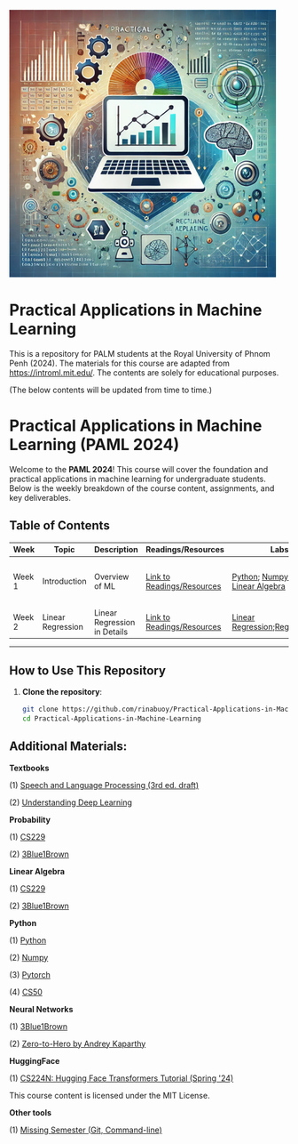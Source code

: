 ![Course Image](https://raw.githubusercontent.com/rinabuoy/Practical-Applications-in-Machine-Learning/main/Course%20Image.png)


# Practical Applications in Machine Learning
This is a repository for PALM students at the Royal University of Phnom Penh (2024). The materials for this course are adapted from https://introml.mit.edu/. The contents are solely for educational purposes. 

(The below contents will be updated from time to time.)


# Practical Applications in Machine Learning (PAML 2024)

Welcome to the **PAML 2024**! This course will cover the foundation and practical applications in machine learning for undergraduate students. Below is the weekly breakdown of the course content, assignments, and key deliverables.

## Table of Contents

| **Week** | **Topic** | **Description** | **Readings/Resources** | **Labs** | **Assignments** |
|----------|------------|-----------------|-----------------------|-----------------|-----------------|
| Week 1   | Introduction | Overview of ML | [Link to Readings/Resources](https://github.com/rinabuoy/Practical-Applications-in-Machine-Learning/blob/main/Reading%20Materials/Introduction.pdf)| [Python](https://faculty.washington.edu/otoomet/machinelearning-py/python.html); [Numpy & Pandas](https://faculty.washington.edu/otoomet/machinelearning-py/numpy-and-pandas.html); [Linear Algebra](https://faculty.washington.edu/otoomet/machinelearning-py/la.html) | [Week 1: Homework](https://github.com/rinabuoy/Practical-Applications-in-Machine-Learning/blob/main/Homeworks/Week%201.ipynb) (Deadline: 30th Sept. 2024)|
| Week 2   | Linear Regression  | Linear Regression in Details | [Link to Readings/Resources](https://github.com/rinabuoy/Practical-Applications-in-Machine-Learning/blob/main/Reading%20Materials/Linear%20Regression.pdf)| [Linear Regression](https://github.com/rinabuoy/Practical-Applications-in-Machine-Learning/blob/main/Notebooks/Linear%20Regression.ipynb);[Regularization](https://github.com/rinabuoy/Practical-Applications-in-Machine-Learning/blob/main/Notebooks/Regularization%20and%20Cross-Validation.ipynb) | Assignment 1 (Kaggle Competition)|

---

## How to Use This Repository

1. **Clone the repository**:
   ```bash
   git clone https://github.com/rinabuoy/Practical-Applications-in-Machine-Learning.git
   cd Practical-Applications-in-Machine-Learning


## Additional Materials:

**Textbooks** 

(1) [Speech and Language Processing (3rd ed. draft)](https://web.stanford.edu/~jurafsky/slp3/)

(2) [Understanding Deep Learning](https://udlbook.github.io/udlbook/)

**Probability**

(1) [CS229](https://cs229.stanford.edu/lectures-spring2022/cs229-probability_review.pdf)

(2) [3Blue1Brown](https://www.youtube.com/watch?v=8idr1WZ1A7Q&list=PLZHQObOWTQDOjmo3Y6ADm0ScWAlEXf-fp)

**Linear Algebra** 

(1) [CS229](https://cs229.stanford.edu/notes2024summer/cs229-linear_algebra.pdf)

(2) [3Blue1Brown](https://www.youtube.com/watch?v=fNk_zzaMoSs&list=PLZHQObOWTQDPD3MizzM2xVFitgF8hE_ab)

**Python** 

(1) [Python](https://colab.research.google.com/github/cs231n/cs231n.github.io/blob/master/python-colab.ipynb)

(2) [Numpy](https://cs231n.github.io/python-numpy-tutorial/)

(3) [Pytorch](https://colab.research.google.com/drive/1FERNv6t8xpX9Nly_JdnePWEPllI7F3Fx?usp=sharing)

(4) [CS50](https://cs50.harvard.edu/python/2022/)

**Neural Networks**

(1) [3Blue1Brown](https://www.youtube.com/watch?v=aircAruvnKk&list=PLZHQObOWTQDNU6R1_67000Dx_ZCJB-3pi)

(2) [Zero-to-Hero by Andrey Kaparthy](https://www.youtube.com/playlist?list=PLAqhIrjkxbuWI23v9cThsA9GvCAUhRvKZ)

**HuggingFace**

(1) [CS224N: Hugging Face Transformers Tutorial (Spring '24) ](https://colab.research.google.com/drive/13r94i6Fh4oYf-eJRSi7S_y_cen5NYkBm#scrollTo=9EhWoZef-X8u)

This course content is licensed under the MIT License.

**Other tools**

(1) [Missing Semester (Git, Command-line)](https://missing.csail.mit.edu/)




